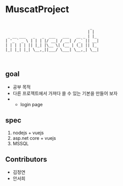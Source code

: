 # MuscatProject

```

                                     _   
                                    | |  
 _ __ ___   _   _  ___   ___   __ _ | |_ 
| '_ ` _ \ | | | |/ __| / __| / _` || __|
| | | | | || |_| |\__ \| (__ | (_| || |_ 
|_| |_| |_| \__,_||___/ \___| \__,_| \__|
                                         
                                         
```
                                         
                                         
## goal

* 공부 목적 
* 다른 프로젝트에서 가져다 쓸 수 있는 기본을 만들어 보자
* * login page

## spec

1. nodejs + vuejs
2. asp.net core + vuejs
3. MSSQL

## Contributors

+ 김정연
+ 안서희 

